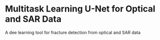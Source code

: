 # Multitask Learning U-Net for Optical and SAR Data
A dee learning tool for fracture detection from optical and SAR data
